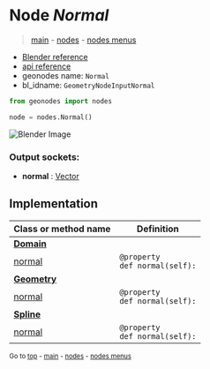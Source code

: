 # Node *Normal*

> [main](../structure.md) - [nodes](nodes.md) - [nodes menus](nodes_menus.md)

- [Blender reference](https://docs.blender.org/manual/en/latest/modeling/geometry_nodes/input/normal.html)
- [api reference](https://docs.blender.org/api/current/bpy.types.GeometryNodeInputNormal.html)
- geonodes name: `Normal`
- bl_idname: `GeometryNodeInputNormal`

```python
from geonodes import nodes

node = nodes.Normal()
```

![Blender Image](https://docs.blender.org/manual/en/latest/_images/node-types_GeometryNodeInputNormal.webp)

### Output sockets:

- **normal** : [Vector](Vector.md)

## Implementation

| Class or method name | Definition |
|----------------------|------------|
| **[Domain](Domain.md)** |
| [normal](Domain.md#normal-property) | `@property`<br> `def normal(self):` |
| **[Geometry](Geometry.md)** |
| [normal](Geometry.md#normal-property) | `@property`<br> `def normal(self):` |
| **[Spline](Spline.md)** |
| [normal](Spline.md#normal-property) | `@property`<br> `def normal(self):` |

<sub>Go to [top](#node-Normal) - [main](../structure.md) - [nodes](nodes.md) - [nodes menus](nodes_menus.md)</sub>

